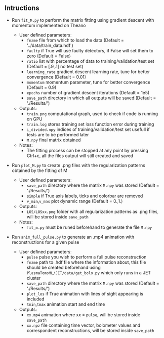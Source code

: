## Intructions

- Run `fit_M.py` to perform the matrix fitting using gradient descent with momentum implemented on Theano 
  - User defined parameters:
    - `fname` file from which to load the data (Default = '../data/train_data.hdf')
    - `faulty` if True will use faulty detectors, if False will set them to zero (Default = False)
    - `ratio` list with percentage of data to training/validation/test set (Default = [.9,.1] no test set)
    - `learning_rate` gradient descent learning rate, tune for better convergence (Default = 0.01)
    - `momentum` momentum parameter, tune for better convergence (Default = 0.9)
    - `epochs` number of gradient descent iterations (Default = 1e5)
    - `save_path` directory in which all outputs will be saved (Default = './Results/')
  - Outputs:
    - `train.png` computational graph, used to check if code is running on GPU
    - `train.log` stores training set loss function error during training
    - `i_divided.npy` indices of training/validation/test set usefull if tests are to be performed later
    - `M.npy` final matrix obtained
  - Notes:
    - The fitting process can be stopped at any point by pressing Ctrl+c, all the files output will still created and saved

- Run `plot_M.py` to create .png files with the regularization patterns obtained by the fitting of M
  - User defined parameters:
    - `save_path` directory where the matrix `M.npy` was stored (Default = './Results/')
    - `simple` if True axis labels, ticks and colorbar are removed
    - `v_min`,`v_max` plot dynamic range (Default = 0.,1.)
  - Outputs:
    - `LOS/LOSxx.png` folder with all regularization patterns as .png files, will be stored inside `save_path`
  - Notes:
    - `fit_m.py` must be runed beforehand to generate the file `M.npy`

- Run `anim_full_pulse.py` to generate an .mp4 animation with reconstructions for a given pulse
  - User defined parameters:
    - `pulse` pulse you wish to perform a full pulse reconstruction
    - `fname` path to .hdf file where the information about, this file should be created beforehand using `PlasmaTomoML/JET/data/get_bolo.py` which only runs in a JET cluster
    - `save_path` directory where the matrix `M.npy` was stored (Default = './Results/')
    - `plot_los` if True animation with lines of sight appearing is included
    - `tmin`,`tmax` animation start and end time
  - Outputs:
      - `xx.mp4` animation where xx = `pulse`, will be stored inside `save_path`
      - `xx.npz` file containing time vector, bolometer values and correspondent reconstructions, will be stored inside `save_path`
 
